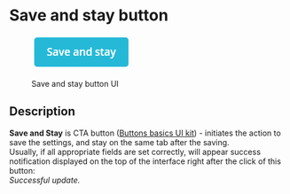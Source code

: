 # Save and stay button

<figure><img src="../../../.gitbook/assets/image (1) (2) (4).png" alt="Save and stay button UI"><figcaption><p>Save and stay button UI</p></figcaption></figure>

## Description

**Save and Stay** is CTA button ([Buttons basics UI kit](https://build.prestashop-project.org/prestashop-ui-kit/?path=/story/buttons--basics)) - initiates the action to save the settings, and stay on the same tab after the saving. \
Usually, if all appropriate fields are set correctly, will appear success notification displayed on the top of the interface right after the click of this button:\
_Successful update._

